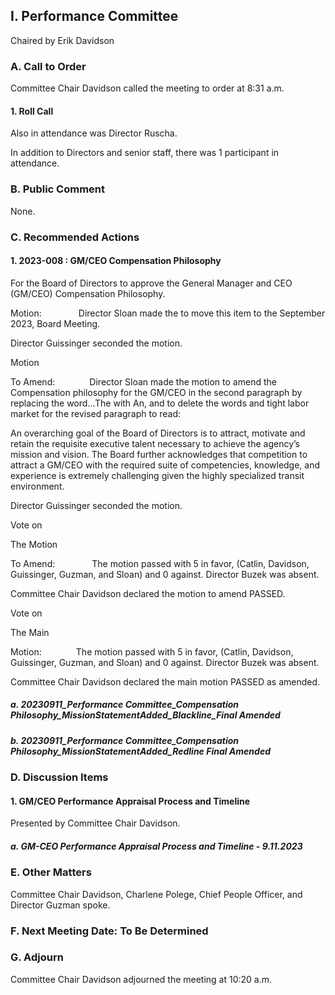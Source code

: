 ## I. Performance Committee

Chaired by Erik Davidson

### A. Call to Order

Committee Chair Davidson called the meeting to order at 8:31 a.m.

#### 1. Roll Call

Also in attendance was Director Ruscha.

In addition to Directors and senior staff, there was 1 participant in attendance.

### B. Public Comment

None.

### C. Recommended Actions

#### 1. 2023-008 : GM/CEO Compensation Philosophy

For the Board of Directors to approve the General Manager and CEO (GM/CEO) Compensation Philosophy.

Motion:               Director Sloan made the to move this item to the September 2023, Board Meeting.

Director Guissinger seconded the motion.

Motion

To Amend:              Director Sloan made the motion to amend the Compensation philosophy for the GM/CEO in the second paragraph by replacing the word…The with An, and to delete the words and tight labor market for the revised paragraph to read:

An overarching goal of the Board of Directors is to attract, motivate and retain the requisite executive talent necessary to achieve the agency’s mission and vision. The Board further acknowledges that competition to attract a GM/CEO with the required suite of competencies, knowledge, and experience is extremely challenging given the highly specialized transit environment.

Director Guissinger seconded the motion.

Vote on

The Motion

To Amend:               The motion passed with 5 in favor, (Catlin, Davidson, Guissinger, Guzman, and Sloan) and 0 against. Director Buzek was absent.

Committee Chair Davidson declared the motion to amend PASSED.

Vote on

The Main

Motion:              The motion passed with 5 in favor, (Catlin, Davidson, Guissinger, Guzman, and Sloan) and 0 against. Director Buzek was absent.

Committee Chair Davidson declared the main motion PASSED as amended.

##### a. 20230911_Performance Committee_Compensation Philosophy_MissionStatementAdded_Blackline_Final Amended

##### b. 20230911_Performance Committee_Compensation Philosophy_MissionStatementAdded_Redline Final Amended

### D. Discussion Items

#### 1. GM/CEO Performance Appraisal Process and Timeline

Presented by Committee Chair Davidson.

##### a. GM-CEO Performance Appraisal Process and Timeline - 9.11.2023

### E. Other Matters

Committee Chair Davidson, Charlene Polege, Chief People Officer, and Director Guzman spoke.

### F. Next Meeting Date: To Be Determined

### G. Adjourn

Committee Chair Davidson adjourned the meeting at 10:20 a.m.